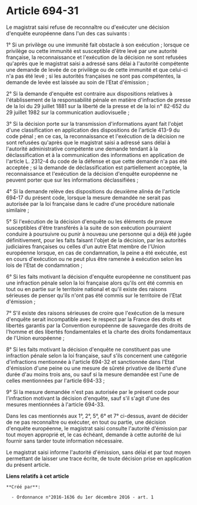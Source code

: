 # Article 694-31

Le magistrat saisi refuse de reconnaître ou d'exécuter une décision d'enquête européenne dans l'un des cas suivants : 

1° Si un privilège ou une immunité fait obstacle à son exécution ;  lorsque ce privilège ou cette immunité est susceptible
d'être levé par  une autorité française, la reconnaissance et l'exécution de la décision  ne sont refusées qu'après que le
magistrat saisi a adressé sans délai à  l'autorité compétente une demande de levée de ce privilège ou de cette  immunité et
que celui-ci n'a pas été levé ; si les autorités françaises  ne sont pas compétentes, la demande de levée est laissée au soin
de  l'Etat d'émission ; 

2° Si la demande d'enquête  est contraire aux dispositions relatives à l'établissement de la  responsabilité pénale en
matière d'infraction de presse de la loi du 29  juillet 1881 sur la liberté de la presse et de la loi n° 82-652 du 29
juillet 1982 sur la communication audiovisuelle ; 

3° Si la décision porte sur la transmission d'informations ayant fait  l'objet d'une classification en application des
dispositions de  l'article 413-9 du code pénal ; en ce cas, la reconnaissance et  l'exécution de la décision ne sont refusées
qu'après que le magistrat  saisi a adressé sans délai à l'autorité administrative compétente une  demande tendant à la
déclassification et à la communication des  informations en application de l'article L. 2312-4 du code de la défense  et que
cette demande n'a pas été acceptée ; si la demande de  déclassification est partiellement acceptée, la reconnaissance et
l'exécution de la décision d'enquête européenne ne peuvent porter que  sur les informations déclassifiées ; 

4° Si la  demande relève des dispositions du deuxième alinéa de l'article 694-17  du présent code, lorsque la mesure demandée
ne serait pas autorisée par  la loi française dans le cadre d'une procédure nationale similaire ; 

5° Si l'exécution de la décision d'enquête ou les éléments de preuve  susceptibles d'être transférés à la suite de son
exécution pourraient  conduire à poursuivre ou punir à nouveau une personne qui a déjà été  jugée définitivement, pour les
faits faisant l'objet de la décision, par  les autorités judiciaires françaises ou celles d'un autre Etat membre  de l'Union
européenne lorsque, en cas de condamnation, la peine a été  exécutée, est en cours d'exécution ou ne peut plus être ramenée à
exécution selon les lois de l'Etat de condamnation ; 

6° Si les faits motivant la décision d'enquête européenne ne  constituent pas une infraction pénale selon la loi française
alors  qu'ils ont été commis en tout ou en partie sur le territoire national et  qu'il existe des raisons sérieuses de penser
qu'ils n'ont pas été  commis sur le territoire de l'Etat d'émission ; 

7° S'il existe des raisons sérieuses de croire que l'exécution de la  mesure d'enquête serait incompatible avec le respect
par la France des  droits et libertés garantis par la Convention européenne de sauvegarde  des droits de l'homme et des
libertés fondamentales et la charte des  droits fondamentaux de l'Union européenne ; 

8° Si  les faits motivant la décision d'enquête ne constituent pas une  infraction pénale selon la loi française, sauf s'ils
concernent une  catégorie d'infractions mentionnée à l'article 694-32 et sanctionnée  dans l'Etat d'émission d'une peine ou
une mesure de sûreté privative de  liberté d'une durée d'au moins trois ans, ou sauf si la mesure demandée  est l'une de
celles mentionnées par l'article 694-33 ; 

9° Si la mesure demandée n'est pas autorisée par le présent code pour  l'infraction motivant la décision d'enquête, sauf s'il
s'agit d'une des  mesures mentionnées à l'article 694-33. 

Dans les  cas mentionnés aux 1°, 2°, 5°, 6° et 7° ci-dessus, avant de décider de  ne pas reconnaître ou exécuter, en tout ou
partie, une décision  d'enquête européenne, le magistrat saisi consulte l'autorité d'émission  par tout moyen approprié et,
le cas échéant, demande à cette autorité de  lui fournir sans tarder toute information nécessaire. 

Le magistrat saisi informe l'autorité d'émission, sans délai et par  tout moyen permettant de laisser une trace écrite, de
toute décision  prise en application du présent article.

**Liens relatifs à cet article**

	**Créé par**:

	  - Ordonnance n°2016-1636 du 1er décembre 2016 - art. 1
